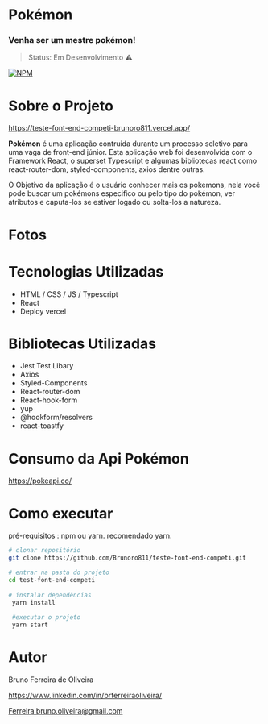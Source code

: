 # Pokémon
### Venha ser um mestre pokémon!
> Status: Em Desenvolvimento ⚠️

[![NPM](https://img.shields.io/npm/l/react)](https://github.com/Brunoro811/teste-font-end-competi/blob/main/LICENSE)
# Sobre o Projeto
https://teste-font-end-competi-brunoro811.vercel.app/

 **Pokémon** é uma aplicação contruida durante um processo seletivo para uma vaga de front-end júnior. Esta aplicação web foi desenvolvida com o Framework React, o superset Typescript e algumas bibliotecas react como react-router-dom, styled-components, axios dentre outras.

O Objetivo da aplicação é o usuário conhecer mais os pokemons, nela você pode buscar um pokémons especifico ou pelo tipo do pokémon, ver atributos e caputa-los se estiver logado ou solta-los a natureza. 

# Fotos

# Tecnologias Utilizadas
- HTML / CSS / JS / Typescript
- React
- Deploy vercel

# Bibliotecas Utilizadas
- Jest Test Libary
- Axios
- Styled-Components
- React-router-dom
- React-hook-form
- yup
- @hookform/resolvers
- react-toastfy


# Consumo da Api Pokémon
https://pokeapi.co/

# Como executar
pré-requisitos : npm ou yarn.
recomendado yarn.

```bash
# clonar repositório
git clone https://github.com/Brunoro811/teste-font-end-competi.git

# entrar na pasta do projeto
cd test-font-end-competi
 
# instalar dependências 
 yarn install
 
 #executar o projeto
 yarn start
 ``` 
 # Autor
 
 Bruno Ferreira de Oliveira
 
 https://www.linkedin.com/in/brferreiraoliveira/
 
 Ferreira.bruno.oliveira@gmail.com

